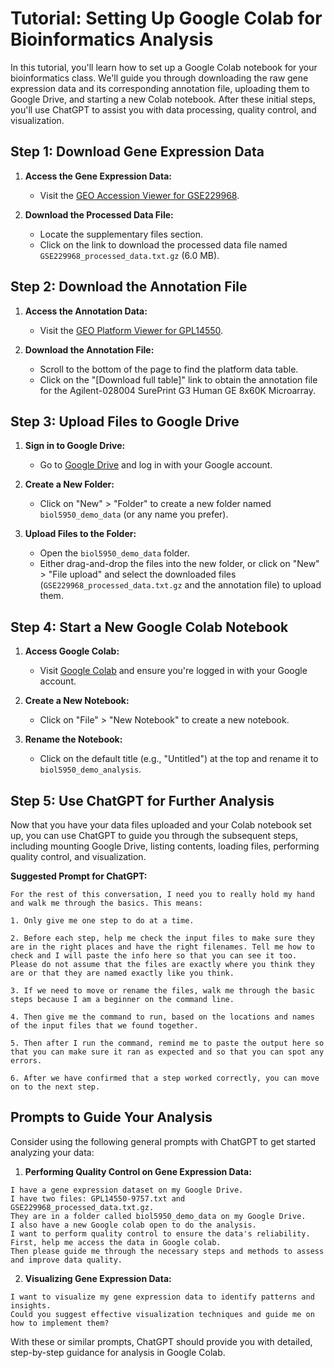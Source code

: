 # Tutorial: Setting Up Google Colab for Bioinformatics Analysis

In this tutorial, you'll learn how to set up a Google Colab notebook for your bioinformatics class. We'll guide you through downloading the raw gene expression data and its corresponding annotation file, uploading them to Google Drive, and starting a new Colab notebook. After these initial steps, you'll use ChatGPT to assist you with data processing, quality control, and visualization.

## Step 1: Download Gene Expression Data

1. **Access the Gene Expression Data:**
   - Visit the [GEO Accession Viewer for GSE229968](https://www.ncbi.nlm.nih.gov/geo/query/acc.cgi?acc=GSE229968).

2. **Download the Processed Data File:**
   - Locate the supplementary files section.
   - Click on the link to download the processed data file named `GSE229968_processed_data.txt.gz` (6.0 MB).

## Step 2: Download the Annotation File

1. **Access the Annotation Data:**
   - Visit the [GEO Platform Viewer for GPL14550](https://www.ncbi.nlm.nih.gov/geo/query/acc.cgi?acc=GPL14550).

2. **Download the Annotation File:**
   - Scroll to the bottom of the page to find the platform data table.
   - Click on the "[Download full table]" link to obtain the annotation file for the Agilent-028004 SurePrint G3 Human GE 8x60K Microarray.

## Step 3: Upload Files to Google Drive

1. **Sign in to Google Drive:**
   - Go to [Google Drive](https://drive.google.com/) and log in with your Google account.

2. **Create a New Folder:**
   - Click on "New" > "Folder" to create a new folder named `biol5950_demo_data` (or any name you prefer).

3. **Upload Files to the Folder:**
   - Open the `biol5950_demo_data` folder.
   - Either drag-and-drop the files into the new folder, or click on "New" > "File upload" and select the downloaded files (`GSE229968_processed_data.txt.gz` and the annotation file) to upload them.

## Step 4: Start a New Google Colab Notebook

1. **Access Google Colab:**
   - Visit [Google Colab](https://colab.research.google.com/) and ensure you're logged in with your Google account.

2. **Create a New Notebook:**
   - Click on "File" > "New Notebook" to create a new notebook.

3. **Rename the Notebook:**
   - Click on the default title (e.g., "Untitled") at the top and rename it to `biol5950_demo_analysis`.

## Step 5: Use ChatGPT for Further Analysis

Now that you have your data files uploaded and your Colab notebook set up, you can use ChatGPT to guide you through the subsequent steps, including mounting Google Drive, listing contents, loading files, performing quality control, and visualization.

**Suggested Prompt for ChatGPT:**

```text
For the rest of this conversation, I need you to really hold my hand and walk me through the basics. This means:

1. Only give me one step to do at a time.

2. Before each step, help me check the input files to make sure they are in the right places and have the right filenames. Tell me how to check and I will paste the info here so that you can see it too. Please do not assume that the files are exactly where you think they are or that they are named exactly like you think.

3. If we need to move or rename the files, walk me through the basic steps because I am a beginner on the command line.

4. Then give me the command to run, based on the locations and names of the input files that we found together.

5. Then after I run the command, remind me to paste the output here so that you can make sure it ran as expected and so that you can spot any errors.

6. After we have confirmed that a step worked correctly, you can move on to the next step.
```

## Prompts to Guide Your Analysis

Consider using the following general prompts with ChatGPT to get started analyzing your data:

1. **Performing Quality Control on Gene Expression Data:**

```text
I have a gene expression dataset on my Google Drive.
I have two files: GPL14550-9757.txt and GSE229968_processed_data.txt.gz.
They are in a folder called biol5950_demo_data on my Google Drive.
I also have a new Google colab open to do the analysis.
I want to perform quality control to ensure the data's reliability.
First, help me access the data in Google colab.
Then please guide me through the necessary steps and methods to assess and improve data quality.
```

2. **Visualizing Gene Expression Data:**

```text
I want to visualize my gene expression data to identify patterns and insights.
Could you suggest effective visualization techniques and guide me on how to implement them?
```

With these or similar prompts, ChatGPT should provide you with detailed, step-by-step guidance for analysis in Google Colab.
